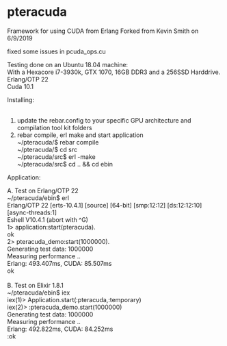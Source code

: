 # pteracuda
Framework for using CUDA from Erlang
Forked from Kevin Smith on 6/9/2019

fixed some issues in pcuda_ops.cu

Testing done on an Ubuntu 18.04 machine: <br>
With a Hexacore i7-3930k, GTX 1070, 16GB DDR3 and a 256SSD Harddrive.<br>
Erlang/OTP 22<br>
Cuda 10.1<br>


Installing:<br>
<br>
1. update the rebar.config to your specific GPU architecture and compilation tool kit folders
2. rebar compile, erl make and start application<br>
~/pteracuda/$ rebar compile<br>
~/pteracuda/$ cd src<br>
~/pteracuda/src$ erl -make<br>
~/pteracuda/src$ cd .. && cd ebin<br>

Application:<br>

A. Test on Erlang/OTP 22<br> 
~/pteracuda/ebin$ erl<br>
Erlang/OTP 22 [erts-10.4.1] [source] [64-bit] [smp:12:12] [ds:12:12:10] [async-threads:1]<br>
Eshell V10.4.1  (abort with ^G)<br>
1> application:start(pteracuda).<br>
ok<br>
2> pteracuda_demo:start(1000000).<br>
Generating test data: 1000000<br>
Measuring performance ..<br>
Erlang: 493.407ms, CUDA: 85.507ms<br>
ok<br>
<br>
B. Test on Elixir 1.8.1<br>
~/pteracuda/ebin$ iex<br>
iex(1)> Application.start(:pteracuda,:temporary)<br>
iex(2)> :pteracuda_demo.start(1000000)<br>
Generating test data: 1000000<br>
Measuring performance ..<br>
Erlang: 492.822ms, CUDA: 84.252ms<br>
:ok
